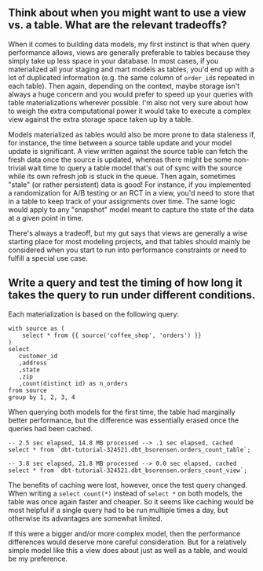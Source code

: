 ## Think about when you might want to use a view vs. a table. What are the relevant tradeoffs? 

When it comes to building data models, my first instinct is that when query performance allows, views are generally preferable to tables because they simply take up less space in your database. In most cases, if you materialized all your staging and mart models as tables, you'd end up with a lot of duplicated information (e.g. the same column of `order_id`s repeated in each table). Then again, depending on the context, maybe storage isn't always a huge concern and you would prefer to speed up your queries with table materializations wherever possible. I'm also not very sure about how to weigh the extra computational power it would take to execute a complex view against the extra storage space taken up by a table. 

Models materialized as tables would also be more prone to data staleness if, for instance, the time between a source table update and your model update is significant. A view written against the source table can fetch the fresh data once the source is updated, whereas there might be some non-trivial wait time to query a table model that's out of sync with the source while its own refresh job is stuck in the queue. Then again, sometimes "stale" (or rather persistent) data is good! For instance, if you implemented a randomization for A/B testing or an RCT in a view, you'd need to store that in a table to keep track of your assignments over time. The same logic would apply to any "snapshot" model meant to capture the state of the data at a given point in time. 

There's always a tradeoff, but my gut says that views are generally a wise starting place for most modeling projects, and that tables should mainly be considered when you start to run into performance constraints or need to fulfill a special use case. 

## Write a query and test the timing of how long it takes the query to run under different conditions. 

Each materialization is based on the following query: 

```{sql}
with source as (
    select * from {{ source('coffee_shop', 'orders') }}
)
select 
   customer_id
   ,address 
   ,state 
   ,zip
   ,count(distinct id) as n_orders
from source 
group by 1, 2, 3, 4
```

When querying both models for the first time, the table had marginally better performance, but the difference was essentially erased once the queries had been cached. 

```{sql}
-- 2.5 sec elapsed, 14.8 MB processed --> .1 sec elapsed, cached
select * from `dbt-tutorial-324521.dbt_bsorensen.orders_count_table`;

-- 3.8 sec elapsed, 21.8 MB processed --> 0.0 sec elapsed, cached
select * from `dbt-tutorial-324521.dbt_bsorensen.orders_count_view`; 
```

The benefits of caching were lost, however, once the test query changed. When writing a `select count(*)` instead of `select *` on both models, the table was once again faster and cheaper. So it seems like caching would be most helpful if a single query had to be run multiple times a day, but otherwise its advantages are somewhat limited. 

If this were a bigger and/or more complex model, then the performance differences would deserve more careful consideration. But for a relatively simple model like this a view does about just as well as a table, and would be my preference.